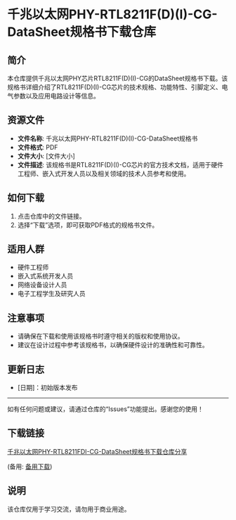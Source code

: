 # 千兆以太网PHY-RTL8211F(D)(I)-CG-DataSheet规格书下载仓库

## 简介

本仓库提供千兆以太网PHY芯片RTL8211F(D)(I)-CG的DataSheet规格书下载。该规格书详细介绍了RTL8211F(D)(I)-CG芯片的技术规格、功能特性、引脚定义、电气参数以及应用电路设计等信息。

## 资源文件

- **文件名称**: 千兆以太网PHY-RTL8211F(D)(I)-CG-DataSheet规格书
- **文件格式**: PDF
- **文件大小**: [文件大小]
- **文件描述**: 该规格书是RTL8211F(D)(I)-CG芯片的官方技术文档，适用于硬件工程师、嵌入式开发人员以及相关领域的技术人员参考和使用。

## 如何下载

1. 点击仓库中的文件链接。
2. 选择“下载”选项，即可获取PDF格式的规格书文件。

## 适用人群

- 硬件工程师
- 嵌入式系统开发人员
- 网络设备设计人员
- 电子工程学生及研究人员

## 注意事项

- 请确保在下载和使用该规格书时遵守相关的版权和使用协议。
- 建议在设计过程中参考该规格书，以确保硬件设计的准确性和可靠性。

## 更新日志

- [日期]：初始版本发布

---

如有任何问题或建议，请通过仓库的“Issues”功能提出。感谢您的使用！

## 下载链接
[千兆以太网PHY-RTL8211FDI-CG-DataSheet规格书下载仓库分享](https://pan.quark.cn/s/25dcc728b2c2) 

(备用: [备用下载](https://pan.baidu.com/s/1r1htvZpC3yczSqkeVDI0Bw?pwd=1234))

## 说明

该仓库仅用于学习交流，请勿用于商业用途。
